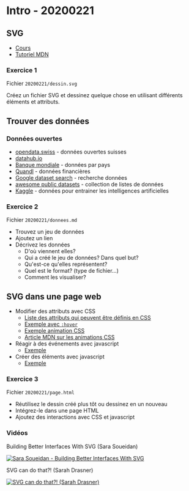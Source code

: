 # Intro - 20200221

## SVG

* [Cours](https://observablehq.com/@idris-maps/svg)
* [Tutoriel MDN](https://developer.mozilla.org/en-US/docs/Web/SVG/Tutorial)

### Exercice 1

Fichier `20200221/dessin.svg`

Créez un fichier SVG et dessinez quelque chose en utilisant différents éléments et attributs.

## Trouver des données

### Données ouvertes

* [opendata.swiss](https://opendata.swiss/fr/) - données ouvertes suisses
* [datahub.io](https://datahub.io/collections)
* [Banque mondiale](https://datacatalog.worldbank.org/) - données par pays
* [Quandl](https://www.quandl.com/search) - données financières
* [Google dataset search](https://toolbox.google.com/datasetsearch) - recherche données
* [awesome public datasets](https://github.com/awesomedata/awesome-public-datasets) - collection de listes de données
* [Kaggle](https://www.kaggle.com/datasets) - données pour entrainer les intelligences artificielles

### Exercice 2

Fichier `20200221/donnees.md`

* Trouvez un jeu de données
* Ajoutez un lien
* Décrivez les données
  - D'où viennent elles?
  - Qui a créé le jeu de données? Dans quel but?
  - Qu'est-ce qu'elles représentent?
  - Quel est le format? (type de fichier...)
  - Comment les visualiser?

## SVG dans une page web

* Modifier des attributs avec CSS
  - [Liste des attributs qui peuvent être définis en CSS](https://developer.mozilla.org/en-US/docs/Web/SVG/Attribute/Presentation)
  - [Exemple avec `:hover`](exemples_svg_web/css.html)
  - [Exemple animation CSS](exemples_svg_web/css_animation.html)
  - [Article MDN sur les animations CSS](https://developer.mozilla.org/en-US/docs/Web/CSS/CSS_Animations/Using_CSS_animations)
* Réagir à des événements avec javascript
  - [Exemple](exemples_svg_web/js_event.html)
* Créer des éléments avec javascript
  - [Exemple](exemples_svg_web/js.html)

### Exercice 3

Fichier `20200221/page.html`

* Réutilisez le dessin créé plus tôt ou dessinez en un nouveau
* Intégrez-le dans une page HTML 
* Ajoutez des interactions avec CSS et javascript

### Vidéos

Building Better Interfaces With SVG (Sara Soueidan)

[![Sara Soueidan - Building Better Interfaces With SVG](https://img.youtube.com/vi/lMFfTRiipOQ/0.jpg)](https://www.youtube.com/watch?v=lMFfTRiipOQ)

SVG can do that?! (Sarah Drasner)

[![SVG can do that?! (Sarah Drasner)](https://img.youtube.com/vi/ADXX4fmWHbo/0.jpg)](https://www.youtube.com/watch?v=ADXX4fmWHbo)
